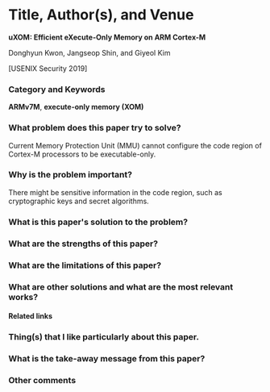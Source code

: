 # Title, Author(s), and Venue
**uXOM: Efficient eXecute-Only Memory on ARM Cortex-M**

Donghyun Kwon, Jangseop Shin, and Giyeol Kim

[USENIX Security 2019]

### Category and Keywords
**ARMv7M**, **execute-only memory (XOM)**

### What problem does this paper try to solve?
Current Memory Protection Unit (MMU) cannot configure the code region of
Cortex-M processors to be executable-only.

### Why is the problem important?
There might be sensitive information in the code region, such as
cryptographic keys and secret algorithms.

### What is this paper's solution to the problem?

### What are the strengths of this paper?

### What are the limitations of this paper?

### What are other solutions and what are the most relevant works?

#### Related links

### Thing(s) that I like particularly about this paper.

### What is the take-away message from this paper?

### Other comments

